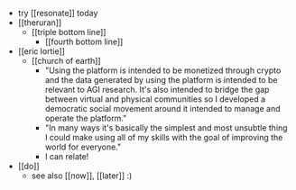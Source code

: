 - try [[resonate]] today
- [[theruran]]
	- [[triple bottom line]]
		- [[fourth bottom line]]
- [[eric lortie]]
	- [[church of earth]]
		- "Using the platform is intended to be monetized through crypto and the data generated by using the platform is intended to be relevant to AGI research. It's also intended to bridge the gap between virtual and physical communities so I developed a democratic social movement around it intended to manage and operate the platform."
		- "In many ways it's basically the simplest and most unsubtle thing I could make using all of my skills with the goal of improving the world for everyone."
		- I can relate!
- [[do]]
	- see also [[now]], [[later]] :)